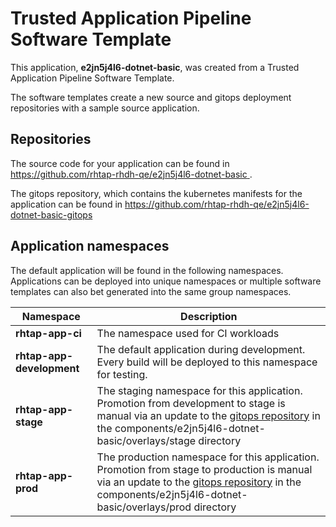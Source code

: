 # Trusted Application Pipeline Software Template

This application, **e2jn5j4l6-dotnet-basic**, was created from a Trusted Application Pipeline Software Template.

The software templates create a new source and gitops deployment repositories with a sample source application. 

## Repositories

The source code for your application can be found in [https://github.com/rhtap-rhdh-qe/e2jn5j4l6-dotnet-basic ](https://github.com/rhtap-rhdh-qe/e2jn5j4l6-dotnet-basic ).
 
The gitops repository, which contains the kubernetes manifests for the application can be found in 
[https://github.com/rhtap-rhdh-qe/e2jn5j4l6-dotnet-basic-gitops ](https://github.com/rhtap-rhdh-qe/e2jn5j4l6-dotnet-basic-gitops ) 

## Application namespaces 

The default application will be found in the following namespaces. Applications can be deployed into unique namespaces or multiple software templates can also bet generated into the same group namespaces.  

|  Namespace   |  Description   |  
| -------- | -------- |
| **rhtap-app-ci** | The namespace used for CI workloads |
| **rhtap-app-development** | The default application during development. Every build will be deployed to this namespace for testing. |
| **rhtap-app-stage** | The staging namespace for this application. Promotion from development to stage is manual via an update to the [gitops repository](https://github.com/rhtap-rhdh-qe/e2jn5j4l6-dotnet-basic-gitops ) in the components/e2jn5j4l6-dotnet-basic/overlays/stage directory |
| **rhtap-app-prod** | The production namespace for this application. Promotion from stage to production is manual via an update to the [gitops repository](https://github.com/rhtap-rhdh-qe/e2jn5j4l6-dotnet-basic-gitops ) in the components/e2jn5j4l6-dotnet-basic/overlays/prod directory |